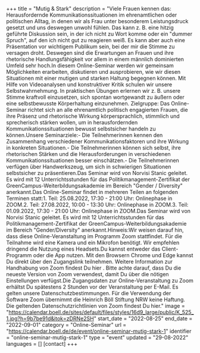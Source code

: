 +++
title = "Mutig & Stark"
description = "Viele Frauen kennen das: Herausfordernde Kommunikationssituationen im ehrenamtlichen oder politischen Alltag, in denen wir als Frau unter besonderem Leistungsdruck gesetzt und uns deswegen unwohl fühlen. Das kann z. B. eine hitzig geführte Diskussion sein, in der ich nicht zu Wort komme oder ein "dummer Spruch", auf den ich nicht gut zu reagieren weiß. Es kann aber auch eine Präsentation vor wichtigem Publikum sein, bei der mir die Stimme zu versagen droht. Deswegen sind die Erwartungen an Frauen und ihre rhetorische Handlungsfähigkeit vor allem in einem männlich dominierten Umfeld sehr hoch.In diesem Online-Seminar werden wir gemeinsam Möglichkeiten erarbeiten, diskutieren und ausprobieren, wie wir diesen Situationen mit einer mutigen und starken Haltung begegnen können. Mit Hilfe von Videoanalysen und konstruktiver Kritik schulen wir unsere Selbstwahrnehmung. In praktischen Übungen erlernen wir z. B. unsere Stimme kraftvoll einzusetzen, sich spontan wortgewandt zu äußern oder eine selbstbewusste Körperhaltung einzunehmen. Zielgruppe: Das Online-Seminar richtet sich an alle ehrenamtlich politisch engagierten Frauen, die ihre Präsenz und rhetorische Wirkung körpersprachlich, stimmlich und sprecherisch stärken wollen, um in herausfordernden Kommunikationssituationen bewusst selbstsicher handeln zu können.Unsere Seminarziele:- Die Teilnehmerinnen kennen den Zusammenhang verschiedener Kommunikationsfaktoren und ihre Wirkung in konkreten Situationen.- Die Teilnehmerinnen können sich selbst, ihre rhetorischen Stärken und die Herausforderungen in verschiedenen Kommunikationssituationen besser einschätzen.- Die Teilnehmerinnen verfügen über Handwerkszeug, um sich in schwierigen Situationen selbstsicher zu präsentieren.Das Seminar wird von Norvisi Stanic geleitet. Es wird mit 12 Unterrichtsstunden für das Politikmanagement-Zertifikat der GreenCampus-Weiterbildungsakademie im Bereich "Gender / Diversity" anerkannt.Das Online-Seminar findet in mehreren Teilen an folgenden Terminen statt:1. Teil: 25.08.2022, 17:30 - 21:00 Uhr: Onlinephase in ZOOM.2. Teil: 27.08.2022, 10:00 - 13:30 Uhr: Onlinephase in ZOOM.3. Teil: 01.09.2022, 17:30 - 21:00 Uhr: Onlinephase in ZOOM.Das Seminar wird von Norvisi Stanic geleitet. Es wird mit 12 Unterrichtsstunden für das Politikmanagement-Zertifikat der GreenCampus-Weiterbildungsakademie im Bereich "Gender/Diversity" anerkannt.Hinweis:Wir weisen darauf hin, dass diese Online-Veranstaltung im Programm Zoom stattfindet. Für die Teilnahme wird eine Kamera und ein Mikrofon benötigt. Wir empfehlen dringend die Nutzung eines Headsets.Du kannst entweder das Client-Programm oder die App nutzen. Mit den Browsern Chrome und Edge kannst Du direkt über den Zugangslink teilnehmen. Weitere Information zur Handhabung von Zoom findest Du hier   .   Bitte achte darauf, dass Du die neueste Version von Zoom verwendest, damit Du über die nötigen Einstellungen verfügst.Die Zugangsdaten zur Online-Veranstaltung zu Zoom erhältst Du spätestens 2 Stunden vor der Veranstaltung per E-Mail. Es gelten unsere Datenschutzbestimmungen. Für die Verwendung der Software Zoom übernimmt die Heinrich Böll Stiftung NRW keine Haftung. Die geltenden Datenschutzrichtlinien von Zoom findest Du hier."
image = "https://calendar.boell.de/sites/default/files/styles/16d9_large/public/K_525_1.jpg?h=9b7be91d&itok=zDRNe2SH"
start_date = "2022-08-25"
end_date = "2022-09-01"
category = "Online-Seminar"
url = "https://calendar.boell.de/de/event/online-seminar-mutig-stark-1"
identifier = "online-seminar-mutig-stark-1"
type = "event"
updated = "29-08-2022"
languages = []
[contact]
+++